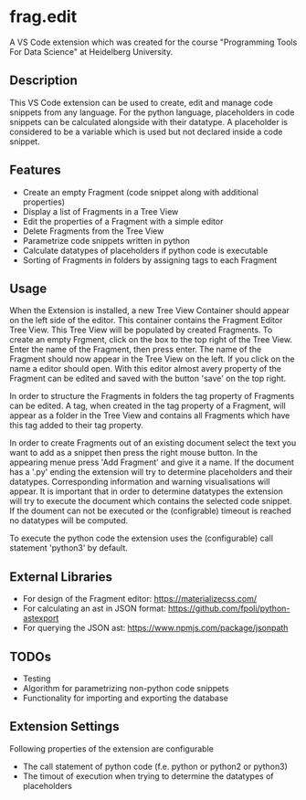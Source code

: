 # frag.edit

A VS Code extension which was created for the course "Programming Tools For Data Science" at Heidelberg University.

## Description

This VS Code extension can be used to create, edit and manage code snippets from any language. For the python language, placeholders in code snippets can be calculated alongside with their datatype.
A placeholder is considered to be a variable which is used but not declared inside a code snippet.

## Features

- Create an empty Fragment (code snippet along with additional properties)
- Display a list of Fragments in a Tree View
- Edit the properties of a Fragment with a simple editor
- Delete Fragments from the Tree View
- Parametrize code snippets written in python
- Calculate datatypes of placeholders if python code is executable
- Sorting of Fragments in folders by assigning tags to each Fragment

## Usage

When the Extension is installed, a new Tree View Container should appear on the left side of the editor. This container contains the Fragment Editor Tree View. This Tree View will be populated by created Fragments. To create an empty Frgment, click on the box to the top right of the Tree View. Enter the name of the Fragment, then press enter. The name of the Fragment should now appear in the Tree View on the left. If you click on the name a editor should open. With this editor almost avery property of the Fragment can be edited and saved with the button 'save' on the top right.

In order to structure the Fragments in folders the tag property of Fragments can be edited. A tag, when created in the tag property of a Fragment, will appear as a folder in the Tree View and contains all Fragments which have this tag added to their tag property.

In order to create Fragments out of an existing document select the text you want to add as a snippet then press the right mouse button. In the appearing menue press 'Add Fragment' and give it a name. If the document has a '.py' ending the extension will try to determine placeholders and their datatypes. Corresponding information and warning visualisations will appear. It is important that in order to determine datatypes the extension will try to execute the document which contains the selected code snippet. If the doument can not be executed or the (configrable) timeout is reached no datatypes will be computed.

To execute the python code the extension uses the (configurable) call statement 'python3' by default.

## External Libraries

- For design of the Fragment editor: https://materializecss.com/
- For calculating an ast in JSON format: https://github.com/fpoli/python-astexport
- For querying the JSON ast: https://www.npmjs.com/package/jsonpath


## TODOs

- Testing
- Algorithm for parametrizing non-python code snippets
- Functionality for importing and exporting the database

## Extension Settings

Following properties of the extension are configurable
- The call statement of python code (f.e. python or python2 or python3)
- The timout of execution when trying to determine the datatypes of placeholders